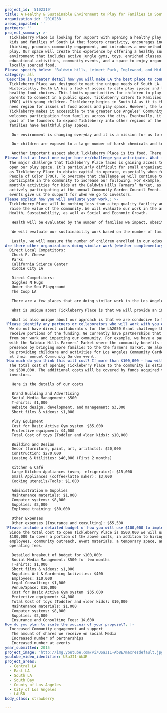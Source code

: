 ```yaml
---
project_id: '5102319'
title: A Healthy & Sustainable Environment to Play for Families in South LA
organization_id: '2016238'
areas_impacted: ''
partners: ''
project_summary: >-
  Tickleberry Place is looking for support with opening a healthy play space for
  kids and families of South LA that fosters creativity, encourages independent
  thinking, promotes community engagement, and introduces a new method of social
  play. Our space will create this experience by offering a healthy sustainable
  environment that includes active jungle gyms, toys, enriched classes,
  educational activities, community events, and a space to enjoy organic and
  locally sourced food.
Please specify below: 'Baldwin hills, Leimert Park, Inglewood, and Mid-City'
category: all
'Describe in greater detail how you will make LA the best place to connect:': >-
  Tickleberry Place was designed to meet the unique needs of South LA.
  Historically, South LA has a lack of access to safe play spaces and limited
  healthy food choices. This limits opportunities for children to play and for
  parents to connect in a public space. Tickleberry caters to Families of color
  (POC) with young children. Tickleberry begins in South LA as it is the highest
  need region for issues of food access and play space. However, the location of
  Tickleberry makes it accessible to the greater Los Angeles’ Community and
  welcomes participation from families across the city. Eventually, it is the
  goal of the founders to expand Tickleberry into other regions of the city, so
  families have healthful play spaces.
   
   Our environment is changing everyday and it is a mission for us to create a sustainable environment in our play space. Local businesses and corporations have a huge impact on the environment with large amounts of energy and water usage, as well as producing a large amount of waste. The daily operations and equipment will be sustainable by using energy efficient appliances in the kitchen, reusable utensils, and minimal paper waste. Tickleberry Place wants to be a solution by being a sustainable business that also educates the community on our practices and encourages the community to take on these practices at home.
    
   Our children are exposed to a large number of harsh chemicals and toxic materials. Tickleberry Place will be a play space made from environmentally friendly materials. In addition, we will use products and methods to keep the play space toxic free. This is particularly important as about 1 in 11 children have asthma in Los Angeles. To reduce the amount of germs on our equipment and toys, we will ensure that there is regular cleaning and disinfecting throughout the day.
    
   Another important aspect about Tickleberry Place is its food. There is a strong need in the community; Very few local restaurants provide organic, and healthier alternatives. In the facility, will be a full service kitchen that will be serving food made from fresh, clean, local, and organic ingredients. Tickleberry Place will offer a variety of choices that are fresh and modern, opposed to the large number of fast food restaurants in the area. Our menu will address the growing demand for healthier options in South Los Angeles.
Please list at least one major barrier/challenge you anticipate. What is your strategy for overcoming these obstacles?: >-
  The major challenge that Tickleberry Place faces is gaining access to funds to
  open our play space. It’s particularly difficult for small organizations such
  as Tickleberry Place to obtain capital to operate, especially when founded by
  People of Color (POC). To overcome that challenge we will continue to
  participate in the community to increase our following. For example, we do
  monthly activities for kids at the Baldwin Hills Farmers’ Market, as well as
  actively participating at the annual Community Garden Council Event. These
  events give us the support for when we go to investors.
Please explain how you will evaluate your work.: >-
  Tickleberry Place will be nothing less than a top quality facility and will
  raise the value of the community. We will evaluate our work in the areas of
  Health, Sustainability, as well as Social and Economic Growth. 
   
   Health will be evaluated by the number of families we impact, obesity rating of Los Angeles community overtime, relationships and an increased demand for healthier food options in our community. 
   
   We will evaluate our sustainability work based on the number of families and organizations that take on more sustainable practices at home and in our community. Through education we will positively impact behavior where more local businesses, families, and communities are recycling materials and using toxic-free products. 
   
   Lastly, we will measure the number of children enrolled in our education programs, participation at community events, increase in employment opportunities, and expansion in various small business and services available in South LA.
Are there other organizations doing similar work (whether complementary or competitive)? What is unique about your proposed approach?: |-
  Direct Local Competitors:
   Chuck E. Cheese
   Parks
   California Science Center
   Kiddie City LA
   
   Direct Competitors:
   Giggles N Hugs
   Under the Sea Playground
   The Coop LA
   
   There are a few places that are doing similar work in the Los Angeles area. Tickleberry Place has competition from Giggles N Hugs, Kiddie City LA, and Under the Sea Playground.
   
   What is unique about Tickleberry Place is that we will provide an improved experience for the entire family by having a clean and toxic-free indoor play space with a full service organic food restaurant. Having an indoor space is an alternative to outdoor parks when Los Angeles experiences climate change and during nighttime hours. In addition, upkeep for parks is not consistent. Our play space will be regularly monitored to insure a clean space and will be accessible throughout the day. 
   
   What is also unique about our approach is that we are conducive to the environment, familiar with the community’s needs, and will be in a location that serves progressive families with lack of play spaces. Having Tickleberry Place located in the South Los Angeles area gives us of advantage of providing for an underserved community. Most importantly, Tickleberry Place will act as a community partner for families in South Los Angeles.
'Please identify any partners or collaborators who will work with you on this project. How much of the $100,000 grant award will each partner receive?': >-
  We do not have direct collaborators for the LA2050 Grant challenge that will
  receive portions of the funding. We currently have partnerships that benefit
  from our work and impacting our community. For example, we have a partnership
  with the Baldwin Hills Farmers’ Market where the community benefits from our
  presence by bringing more families to the the farmers market. We also will be
  be providing childcare and activities for Los Angeles Community Garden Council
  at their annual Community Garden event.
'How much do you think this will cost? If more than $100,000 – how will you cover the additional costs?': >-
  The total cost of opening Tickleberry Place to the community is estimated to
  be $500,000. The additional costs will be covered by funds acquired through
  investors. 
   
   Here is the details of our costs: 
   
   Brand Building and Advertising
   Social Media Management: $500
   T-shirts: $1,000
   Website design, development, and management: $3,000
   Short films & videos: $1,000
   
   Play Equipment
   Cost for Basic Active Gym system: $35,000
   Protective equipment: $4,000
   Total Cost of toys (Toddler and older kids): $10,000
   
   Building and Design
   Decor (furniture, paint, art, artifacts): $20,000
   Construction: $270,000
   Leasing & Utilities: $40,000 (First 2 months)
   
   Kitchen & Café
   Large Kitchen Appliances (oven, refrigerator): $15,000
   Small Appliances (coffee/latte maker): $3,000
   Cooking utensils/Tools: $1,000
   
   Administration & Supplies
   Maintenance materials: $1,000
   Computer systems: $8,000
   Supplies: $2,000
   Employee training: $30,000
   
   Other Expenses
   Other expenses (Insurance and consulting): $55,500
'Please include a detailed budget of how you will use $100,000 to implement this project.': >-
  Since the total cost to open Tickleberry Place is $500,000 we will use the
  $100,000 to cover a portion of the above costs, in addition to hiring
  employees, community outreach, event materials, a temporary space, and
  operating fees. 
   
   Detailed breakout of budget for $100,000:
   Social Media Management: $500 for two months
   T-shirts: $1,000
   Short films & videos: $1,000
   Supplies Art & Gardening Activities: $400
   Employees: $10,000
   Legal Consulting: $1,000
   Venue/Space: $10,000
   Cost for Basic Active Gym system: $35,000
   Protective equipment: $4,000
   Total Cost of toys (Toddler and older kids): $10,000
   Maintenance materials: $1,000
   Computer systems: $8,000
   Supplies: $2,000
   Insurance and Consulting Fees: 16,600
How do you plan to scale the success of your proposal?: |-
  Increased Community engagement and support
   The amount of shares we receive on social Media
   Increased number of partnerships
   Increased number at events
year_submitted: 2015
project_image: 'http://img.youtube.com/vi/USaJI1-Ab8E/maxresdefault.jpg'
youtube_video_identifier: USaJI1-Ab8E
project_areas:
  - Central LA
  - East LA
  - South LA
  - South Bay
  - County of Los Angeles
  - City of Los Angeles
  - LAUSD
body_class: strawberry

---
```

